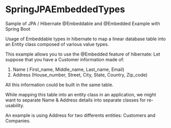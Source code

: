 # SpringJPAEmbeddedTypes
Sample of JPA / Hibernate @Embeddable and @Embedded Example with Spring Boot


Usage of  Embeddable types in hibernate to map a linear database table into an Entity class composed of various value types.

This example allows you to use the @Embedded feature of hibernate:
Let suppose that you have a Customer information made of:
  1.  Name ( First_name, Middle_name, Last_name, Email)
  2. Address (House_number, Street, City, State, Country, Zip_code)
  
All this information could be built in the same table.

While mapping this table into an entity class in an application, we might want to separate Name & Address details into separate classes for re-usability. 

An example is using Address for two differents entities: Customers and Companies.


